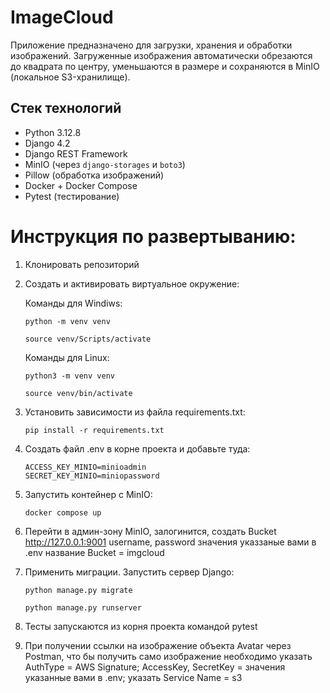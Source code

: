 # ImageCloud
Приложение предназначено для загрузки, хранения и обработки изображений.
Загруженные изображения автоматически обрезаются до квадрата по центру, уменьшаются в размере и сохраняются в MinIO (локальное S3-хранилище).

## Стек технологий

- Python 3.12.8
- Django 4.2
- Django REST Framework
- MinIO (через `django-storages` и `boto3`)
- Pillow (обработка изображений)
- Docker + Docker Compose
- Pytest (тестирование)

# Инструкция по развертыванию:
1. Клонировать репозиторий
2. Создать и активировать виртуальное окружение:

   Команды для Windiws:
   ```
   python -m venv venv
   ```
   ```
   source venv/Scripts/activate
   ```
   Команды для Linux:
   ```
   python3 -m venv venv
   ```
   ```
   source venv/bin/activate
   ```
4. Установить зависимости из файла requirements.txt:
   ```
   pip install -r requirements.txt
   ```
5. Создать файл .env в корне проекта и добавьте туда:
   ```
   ACCESS_KEY_MINIO=minioadmin
   SECRET_KEY_MINIO=miniopassword
   ```
6. Запустить контейнер с MinIO:
    ```
    docker compose up
    ```
7. Перейти в админ-зону MinIO, залогинится, создать Bucket
    http://127.0.0.1:9001
    username, password значения указзаные вами в .env
    название Bucket = imgcloud
8. Применить миграции. Запустить сервер Django:
    ```
    python manage.py migrate

    python manage.py runserver
    ```

9. Тесты запускаются из корня проекта командой pytest
10. При получении ссылки на изображение объекта Avatar через Postman, что бы получить само изображение необходимо указать AuthType = AWS Signature; AccessKey, SecretKey = значения указанные вами в .env; указать Service Name = s3